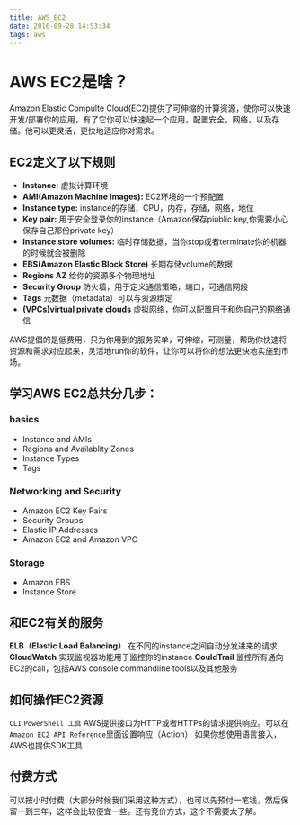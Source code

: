 ```yaml
---
title: AWS_EC2
date: 2016-09-28 14:53:34
tags: aws
---
```


# AWS EC2是啥？

Amazon Elastic Compulte Cloud(EC2)提供了可伸缩的计算资源，使你可以快速开发/部署你的应用，有了它你可以快速起一个应用，配置安全，网络，以及存储。他可以更灵活，更快地适应你对需求。

## EC2定义了以下规则
 - **Instance:** 虚拟计算环境
 - **AMI(Amazon Machine Images):** EC2环境的一个预配置
 - **Instance type:** instance的存储，CPU，内存，存储，网络，地位 
 - **Key pair:** 用于安全登录你的instance（Amazon保存piublic key,你需要小心保存自己那份private key）
 - **Instance store volumes:** 临时存储数据，当你stop或者terminate你的机器的时候就会被删除
 - **EBS(Amazon Elastic Block Store)** 长期存储volume的数据
 - **Regions AZ** 给你的资源多个物理地址
 - **Security Group** 防火墙，用于定义通信策略，端口，可通信网段
 - **Tags** 元数据（metadata）可以与资源绑定
 - **(VPCs)virtual private clouds** 虚拟网络，你可以配置用于和你自己的网络通信
 
 AWS提倡的是低费用，只为你用到的服务买单，可伸缩，可测量，帮助你快速将资源和需求对应起来，灵活地run你的软件，让你可以将你的想法更快地实施到市场。
 
## 学习AWS EC2总共分几步：
### basics
 - Instance and AMIs
 - Regions and Availablity Zones
 - Instance Types
 - Tags
 
### Networking and Security
 - Amazon EC2 Key Pairs
 - Security Groups
 - Elastic IP Addresses
 - Amazon EC2 and Amazon VPC
 
### Storage
 - Amazon EBS
 - Instance Store

 ## 和EC2有关的服务
 **ELB（Elastic Load Balancing）** 在不同的instance之间自动分发进来的请求
 **CloudWatch** 实现监视器功能用于监控你的instance
 **CouldTrail** 监控所有通向EC2的call，包括AWS console commandline tools以及其他服务
 
## 如何操作EC2资源

`CLI` `PowerShell 工具`
AWS提供接口为HTTP或者HTTPs的请求提供响应。可以在 `Amazon EC2 API Reference`里面设置响应（Action）
如果你想使用语言接入，AWS也提供SDK工具

## 付费方式
可以按小时付费（大部分时候我们采用这种方式），也可以先预付一笔钱，然后保留一到三年，这样会比较便宜一些。还有竞价方式，这个不需要太了解。